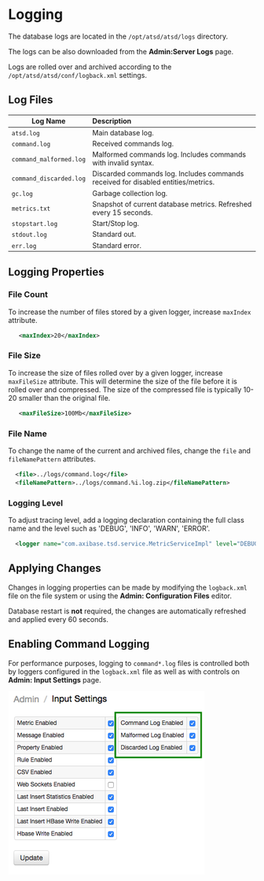 # Logging

The database logs are located in the `/opt/atsd/atsd/logs` directory.

The logs can be also downloaded from the **Admin:Server Logs** page.

Logs are rolled over and archived according to the `/opt/atsd/atsd/conf/logback.xml` settings.

## Log Files

|**Log Name**|**Description**|
|---|:---|
|`atsd.log`| Main database log.|
|`command.log`| Received commands log.|
|`command_malformed.log`| Malformed commands log. Includes commands with invalid syntax.|
|`command_discarded.log`| Discarded commands log. Includes commands received for disabled entities/metrics.|
|`gc.log`| Garbage collection log. |
|`metrics.txt`| Snapshot of current database metrics. Refreshed every 15 seconds. |
|`stopstart.log`| Start/Stop log.|
|`stdout.log`| Standard out. |
|`err.log`| Standard error. |

## Logging Properties

### File Count

To increase the number of files stored by a given logger, increase `maxIndex` attribute.

```xml
   <maxIndex>20</maxIndex>
```

### File Size

To increase the size of files rolled over by a given logger, increase `maxFileSize` attribute. This will determine the size of the file before it is rolled over and compressed. The size of the compressed file is typically 10-20 smaller than the original file.

```xml
   <maxFileSize>100Mb</maxFileSize>
```

### File Name

To change the name of the current and archived files, change the `file` and `fileNamePattern` attributes.

```xml
  <file>../logs/command.log</file>
  <fileNamePattern>../logs/command.%i.log.zip</fileNamePattern>
```

### Logging Level

To adjust tracing level, add a logging declaration containing the full class name and the level such as 'DEBUG', 'INFO', 'WARN', 'ERROR'.

```xml
  <logger name="com.axibase.tsd.service.MetricServiceImpl" level="DEBUG"/>
```

## Applying Changes

Changes in logging properties can be made by modifying the `logback.xml` file on the file system or using the **Admin: Configuration Files** editor.

Database restart is **not** required, the changes are automatically refreshed and applied every 60 seconds.

## Enabling Command Logging

For performance purposes, logging to `command*.log` files is controlled both by loggers configured in the `logback.xml` file as well as with controls on **Admin: Input Settings** page.

![Input Settings](images/logging-input.png)
